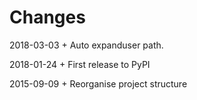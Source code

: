 Changes
============

2018-03-03
    + Auto expanduser path.

2018-01-24
    + First release to PyPI

2015-09-09
	+ Reorganise project structure

